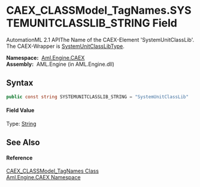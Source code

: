 CAEX_CLASSModel_TagNames.SYSTEMUNITCLASSLIB_STRING Field
========================================================
AutomationML 2.1 APIThe Name of the CAEX-Element 'SystemUnitClassLib'. The CAEX-Wrapper is [SystemUnitClassLibType][1].

  **Namespace:**  [Aml.Engine.CAEX][2]  
  **Assembly:**  AML.Engine (in AML.Engine.dll)

Syntax
------

```csharp
public const string SYSTEMUNITCLASSLIB_STRING = "SystemUnitClassLib"
```

#### Field Value
Type: [String][3]

See Also
--------

#### Reference
[CAEX_CLASSModel_TagNames Class][4]  
[Aml.Engine.CAEX Namespace][2]  

[1]: ../SystemUnitClassLibType/README.md
[2]: ../README.md
[3]: https://docs.microsoft.com/dotnet/api/system.string
[4]: README.md
[5]: https://www.automationml.org
[6]: ../../icons/logoShade.png